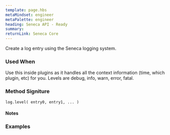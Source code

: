 ```yaml
---
template: page.hbs
metaMindset: engineer
metaPalette: engineer
heading: Seneca API - Ready
summary:
returnLink: Seneca Core
---
```


Create a log entry using the Seneca logging system.

### Used When

Use this inside plugins as it handles all the context information (time, which plugin, etc) for you. Levels are debug, info, warn, error, fatal.


### Method Signiture

```
log.level( entry0, entry1, ... )
```

#### Notes


### Examples
